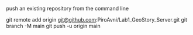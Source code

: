 push an existing repository from the command line

git remote add origin git@github.com:PiroAvni/Lab1_GeoStory_Server.git
git branch -M main
git push -u origin main